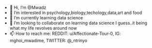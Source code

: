 - 👋 Hi, I’m @Mwadz
- 👀 I’m interested in psychology,biology,techology,data,art and food
- 🌱 I’m currently learning data science
- 💞️ I’m looking to collaborate on learning data science I guess..it being what my life revolves around now
- 📫 How to reach me:
REDDIT: u/Affectionate-Tour-0, 
IG: mghoi_mwadime, 
TWITTER: @_ntrinyo

<!---
Mwadz/Mwadz is a ✨ special ✨ repository because its `README.md` (this file) appears on your GitHub profile.
You can click the Preview link to take a look at your changes.
--->
